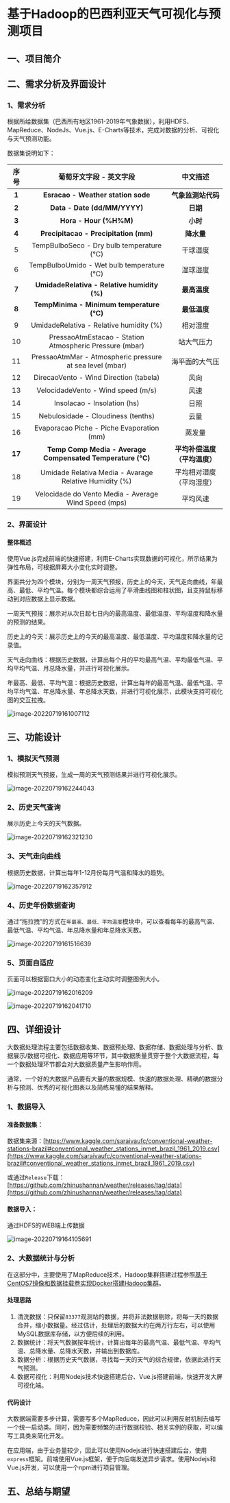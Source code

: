 # 基于Hadoop的巴西利亚天气可视化与预测项目

## 一、项目简介

## 二、需求分析及界面设计

### 1、需求分析

根据所给数据集（巴西所有地区1961-2019年气象数据），利用HDFS、MapReduce、NodeJs、Vue.js、E-Charts等技术，完成对数据的分析、可视化与天气预测功能。

数据集说明如下：


| 序号 |                 葡萄牙文字段 - 英文字段                  |         中文描述         |
| :--: | :------------------------------------------------------: | :----------------------: |
|  **1**   |              **Esracao - Weather station sode**              |      **气象监测站代码**      |
|  **2**   |                 **Data - Date (dd/MM/YYYY)**                 |           **日期**           |
|  **3**   |                    **Hora - Hour (%H%M)**                    |           **小时**           |
|  **4**   |            **Precipitacao - Precipitation (mm)**             |          **降水量**          |
|  5   |        TempBulboSeco - Dry bulb temperature (°C)         |         干球湿度         |
|  6   |        TempBulboUmido - Wet bulb temperature (°C)        |         湿球湿度         |
|  **7**   |         **UmidadeRelativa - Relative humidity (%)**          |         **最高温度**         |
|  **8**   |          **TempMinima - Minimum temperature (°C)**           |         **最低温度**         |
|  9   |         UmidadeRelativa - Relative humidity (%)          |         相对湿度         |
|  10  | PressaoAtmEstacao - Station Atmospheric Pressure (mbar)  |        站大气压力        |
|  11  | PressaoAtmMar - Atmospheric pressure at sea level (mbar) |      海平面的大气压      |
|  12  |          DirecaoVento - Wind Direction (tabela)          |           风向           |
|  13  |            VelocidadeVento - Wind speed (m/s)            |           风速           |
|  14  |               Insolacao - Insolation (hs)                |           日照           |
|  15  |            Nebulosidade - Cloudiness (tenths)            |           云量           |
|  16  |        Evaporacao Piche - Piche Evaporation (mm)         |          蒸发量          |
|  **17**  |  **Temp Comp Media - Average Compensated Temperature (°C)**  | **平均补偿温度（平均温度）** |
|  18  |  Umidade Relativa Media - Avarage Relative Humidity (%)  | 平均相对湿度（平均湿度） |
|  19  |   Velocidade do Vento Media - Average Wind Speed (mps)   |         平均风速         |

### 2、界面设计

#### 整体概述

使用Vue.js完成前端的快速搭建，利用E-Charts实现数据的可视化，所示结果为弹性布局，可根据屏幕大小变化实时调整。

界面共分为四个模块，分别为一周天气预报，历史上的今天，天气走向曲线，年最高、最低、平均气温。每个模块都综合运用了平滑曲线图和柱状图，且支持鼠标移动到对应数据上显示数据。

一周天气预报：展示对从次日起七日内的最高温度、最低温度、平均温度和降水量的预测的结果。

历史上的今天：展示历史上的今天的最高温度、最低温度、平均温度和降水量的记录值。

天气走向曲线：根据历史数据，计算出每个月的平均最高气温、平均最低气温、平均平均气温、月总降水量，并进行可视化展示。

年最高、最低、平均气温：根据历史数据，计算出每年的最高气温、最低气温、平均平均气温、年总降水量、年总降水天数，并进行可视化展示，此模块支持可视化图的交互拉拽。

![image-20220719161007112](https://pic-go-zhinushannan.oss-cn-hangzhou.aliyuncs.com/202206/202207191610723.png)

## 三、功能设计

### 1、模拟天气预测

模拟预测天气预报，生成一周的天气预测结果并进行可视化展示。

![image-20220719162244043](https://pic-go-zhinushannan.oss-cn-hangzhou.aliyuncs.com/202206/202207191622401.png)

### 2、历史天气查询

展示历史上今天的天气数据。

![image-20220719162321230](https://pic-go-zhinushannan.oss-cn-hangzhou.aliyuncs.com/202206/202207191623496.png)

### 3、天气走向曲线

根据历史数据，计算出每年1-12月份每月气温和降水的趋势。

![image-20220719162357912](https://pic-go-zhinushannan.oss-cn-hangzhou.aliyuncs.com/202206/202207191623131.png)

### 4、历史年份数据查询

通过“拖拉拽”的方式在`年最高、最低、平均温度`模块中，可以查看每年的最高气温、最低气温、平均气温、年总降水量和年总降水天数。

![image-20220719161516639](https://pic-go-zhinushannan.oss-cn-hangzhou.aliyuncs.com/202206/202207191615207.png)

### 5、页面自适应

页面可以根据窗口大小的动态变化主动实时调整图例大小。

![image-20220719162016209](https://pic-go-zhinushannan.oss-cn-hangzhou.aliyuncs.com/202206/202207191620968.png)

![image-20220719162041710](https://pic-go-zhinushannan.oss-cn-hangzhou.aliyuncs.com/202206/202207191620179.png)

## 四、详细设计

大数据处理流程主要包括数据收集、数据预处理、数据存储、数据处理与分析、数据展示/数据可视化、数据应用等环节，其中数据质量贯穿于整个大数据流程，每一个数据处理环节都会对大数据质量产生影响作用。

通常，一个好的大数据产品要有大量的数据规模、快速的数据处理、精确的数据分析与预测、优秀的可视化图表以及简练易懂的结果解释。

### 1、数据导入

#### 准备数据集：

数据集来源：[https://www.kaggle.com/saraivaufc/conventional-weather-stations-brazil#conventional_weather_stations_inmet_brazil_1961_2019.csv](https://www.kaggle.com/saraivaufc/conventional-weather-stations-brazil#conventional_weather_stations_inmet_brazil_1961_2019.csv)

或通过`Release`下载：[https://github.com/zhinushannan/weather/releases/tag/data](https://github.com/zhinushannan/weather/releases/tag/data)

#### 数据导入：

通过HDFS的WEB端上传数据

![image-20220719164105691](https://pic-go-zhinushannan.oss-cn-hangzhou.aliyuncs.com/202206/202207191641858.png)

### 2、大数据统计与分析

在这部分中，主要使用了MapReduce技术，Hadoop集群搭建过程参照[基于CentOS7镜像和数据挂载卷实现Docker搭建Hadoop集群](https://dream.kwcoder.club/p/20220626/)。

#### 处理思路

1. 清洗数据：只保留`83377`观测站的数据，并将非法数据剔除，将每一天的数据合并，缩小数据量。经过估计，处理后的数据大约在两万行左右，可以使用MySQL数据库存储，以方便后续的利用。
2. 数据统计：将天气数据按年统计，计算出每年的最高气温、最低气温、平均气温、总降水量、总降水天数，并输出到数据库。
3. 数据分析：根据历史天气数据，寻找每一天的天气的综合规律，依据此进行天气预测。
4. 数据可视化：利用Nodejs技术快速搭建后台、Vue.js搭建前端，快速开发大屏可视化端。

#### 代码设计

大数据端需要多步计算，需要写多个MapReduce，因此可以利用反射机制去编写一个统一启动类。同时，因为需要频繁的进行数据校验、相关实例的获取，可以编写工具类来简化开发。

在应用端，由于业务量较少，因此可以使用Nodejs进行快速搭建后台，使用`express`框架。前端使用Vue.js框架，便于向后端发送异步请求。使用Nodejs和Vue.js开发，可以使用一个npm进行项目管理。

## 五、总结与期望

